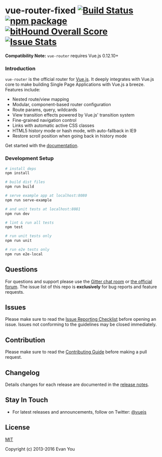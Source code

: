 # vue-router-fixed [![Build Status](https://img.shields.io/circleci/project/vuejs/vue-router/master.svg)](https://circleci.com/gh/vuejs/vue-router) [![npm package](https://img.shields.io/npm/v/vue-router.svg)](https://www.npmjs.com/package/vue-router) [![bitHound Overall Score](https://www.bithound.io/github/vuejs/vue-router/badges/score.svg)](https://www.bithound.io/github/vuejs/vue-router) [![Issue Stats](http://issuestats.com/github/vuejs/vue-router/badge/issue?style=flat)](http://issuestats.com/github/vuejs/vue-router)

**Compatibility Note:** `vue-router` requires Vue.js 0.12.10+

### Introduction

`vue-router` is the official router for [Vue.js](http://vuejs.org). It deeply integrates with Vue.js core to make building Single Page Applications with Vue.js a breeze. Features include:

- Nested route/view mapping
- Modular, component-based router configuration
- Route params, query, wildcards
- View transition effects powered by Vue.js' transition system
- Fine-grained navigation control
- Links with automatic active CSS classes
- HTML5 history mode or hash mode, with auto-fallback in IE9
- Restore scroll position when going back in history mode

Get started with the [documentation](http://vuejs.github.io/vue-router).

### Development Setup

``` bash
# install deps
npm install

# build dist files
npm run build

# serve example app at localhost:8080
npm run serve-example

# and unit tests at localhost:8081
npm run dev

# lint & run all tests
npm test

# run unit tests only
npm run unit

# run e2e tests only
npm run e2e-local
```

## Questions

For questions and support please use the [Gitter chat room](https://gitter.im/vuejs/vue) or [the official forum](http://forum.vuejs.org). The issue list of this repo is **exclusively** for bug reports and feature requests.

## Issues

Please make sure to read the [Issue Reporting Checklist](https://github.com/vuejs/vue/blob/dev/CONTRIBUTING.md#issue-reporting-guidelines) before opening an issue. Issues not conforming to the guidelines may be closed immediately.

## Contribution

Please make sure to read the [Contributing Guide](https://github.com/vuejs/vue/blob/dev/CONTRIBUTING.md) before making a pull request.

## Changelog

Details changes for each release are documented in the [release notes](https://github.com/vuejs/vue-router/releases).

## Stay In Touch

- For latest releases and announcements, follow on Twitter: [@vuejs](https://twitter.com/vuejs)

## License

[MIT](http://opensource.org/licenses/MIT)

Copyright (c) 2013-2016 Evan You
